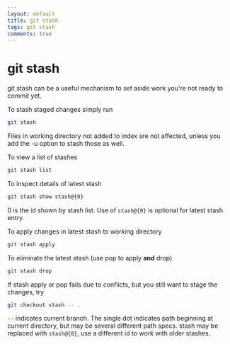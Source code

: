 ```yaml
---
layout: default
title: git stash
tags: git stash
comments: true
---
```

# git stash

git stash can be a useful mechanism to set aside work you're not ready to commit yet.

To stash staged changes simply run

```bash
git stash
```

Files in working directory not added to index are not affected, unless you add the -u option to stash those as well.

To view a list of stashes

```bash
git stash list
```

To inspect details of latest stash

```bash
git stash show stash@{0}
```

0 is the id shown by stash list. Use of `stash@{0}` is optional for latest stash entry.

To apply changes in latest stash to working directory

```bash
git stash apply
```

To eliminate the latest stash (use pop to apply **and** drop)

```bash
git stash drop
```

If stash apply or pop fails due to conflicts, but you still want to stage the changes, try

```bash
git checkout stash -- .
```

`--` indicates current branch. The single dot indicates path beginning at current directory, but may be several different path specs. stash may be replaced with `stash@{0}`, use a different id to work with older stashes.
